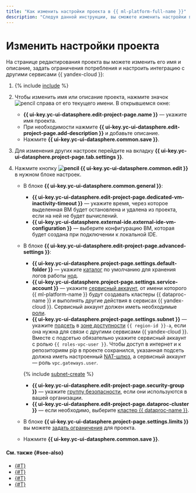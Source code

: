 ```yaml
---
title: "Как изменить настройки проекта в {{ ml-platform-full-name }}"
description: "Следуя данной инструкции, вы сможете изменить настройки проекта."
---
```


# Изменить настройки проекта

На странице редактирования проекта вы можете изменить его имя и описание, задать ограничения потребления и настроить интеграцию с другими сервисами {{ yandex-cloud }}:

1. {% include [include](../../../_includes/datasphere/ui-find-project.md) %}
1. Чтобы изменить имя или описание проекта, нажмите значок ![pencil](../../../_assets/console-icons/pencil-to-line.svg) справа от его текущего имени. В открывшемся окне:
   * **{{ ui-key.yc-ui-datasphere.edit-project-page.name }}** — укажите имя проекта.
   * При необходимости нажмите **{{ ui-key.yc-ui-datasphere.edit-project-page.add-description }}** и добавьте описание.
   * Нажмите **{{ ui-key.yc-ui-datasphere.common.save }}**.
1. Для изменения других настроек перейдите на вкладку **{{ ui-key.yc-ui-datasphere.project-page.tab.settings }}**.
1. Нажмите кнопку **![pencil](../../../_assets/console-icons/pencil-to-line.svg) {{ ui-key.yc-ui-datasphere.common.edit }}** в нужном блоке настроек.

   * В блоке **{{ ui-key.yc-ui-datasphere.common.general }}**:

     * **{{ ui-key.yc-ui-datasphere.edit-project-page.dedicated-vm-inactivity-timeout }}** — укажите время, через которое выделенная ВМ будет остановлена и удалена из проекта, если на ней не будет вычислений.
     * **{{ ui-key.yc-ui-datasphere.external-ide.external-ide-vm-configuration }}** — выберите конфигурацию ВМ, которая будет создана при подключении к локальной IDE.

   * В блоке **{{ ui-key.yc-ui-datasphere.edit-project-page.advanced-settings }}**:

     * **{{ ui-key.yc-ui-datasphere.project-page.settings.default-folder }}** — укажите [каталог](../../../resource-manager/concepts/resources-hierarchy.md#folder) по умолчанию для хранения логов работы [нод](../../concepts/deploy/index.md#node).
     * **{{ ui-key.yc-ui-datasphere.project-page.settings.service-account }}** — укажите [сервисный аккаунт](../../../iam/concepts/users/service-accounts.md), от имени которого {{ ml-platform-name }} будут создавать кластеры {{ dataproc-name }} и выполнять другие действия в сервисах {{ yandex-cloud }}. Сервисный аккаунт должен иметь необходимые [роли](../../../iam/concepts/access-control/roles).
     * **{{ ui-key.yc-ui-datasphere.project-page.settings.subnet }}** — укажите [подсеть](../../../vpc/concepts/network.md#subnet) в [зоне доступности](../../../overview/concepts/geo-scope.md) `{{ region-id }}-a`, если она нужна для связи с другими сервисами {{ yandex-cloud }}. Вместе с подсетью обязательно укажите сервисный аккаунт с ролью `{{ roles-vpc-user }}`. Чтобы доступ в интернет и к репозиториям pip в проекте сохранился, указанная подсеть должна иметь настроенный [NAT-шлюз](../../../vpc/concepts/gateways.md), а сервисный аккаунт — роль `vpc.gateways.user`.

     {% include [subnet-create](../../../_includes/subnet-create.md) %}

     * **{{ ui-key.yc-ui-datasphere.edit-project-page.security-group }}** — укажите [группу безопасности](../../../vpc/concepts/security-groups.md), если они используются в вашей организации.
     * **{{ ui-key.yc-ui-datasphere.edit-project-page.dataproc-cluster }}** — если необходимо, выберите [кластер {{ dataproc-name }}](../../../data-proc/operations/cluster-create.md).

   * В блоке **{{ ui-key.yc-ui-datasphere.project-page.settings.limits }}** вы можете [задать ограничения](restrictions.md) для проекта.

   * Нажмите **{{ ui-key.yc-ui-datasphere.common.save }}**.

#### См. также {#see-also}

* [{#T}](restrictions.md)
* [{#T}](install-dependencies.md)
* [{#T}](control-compute-resources.md)
* [{#T}](../user-images.md)

